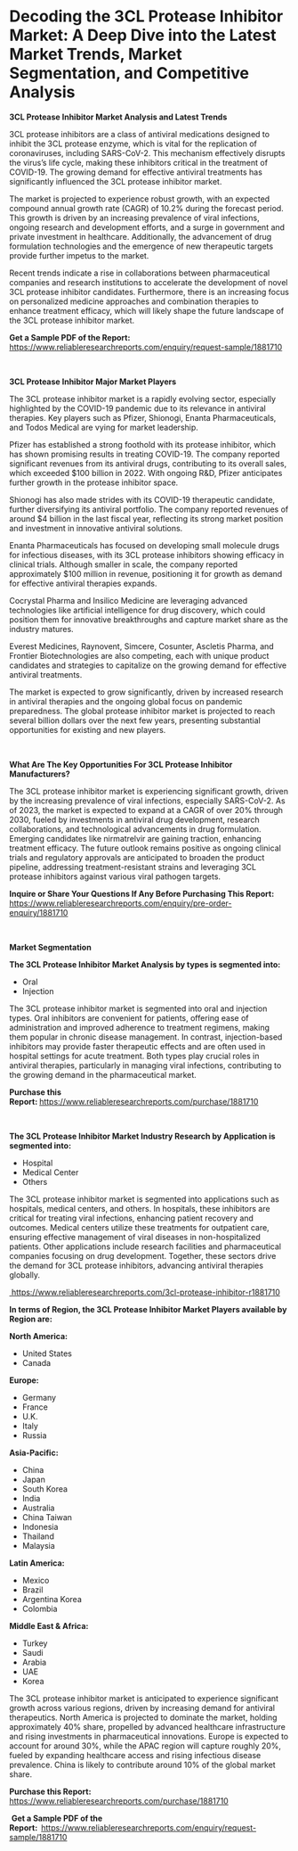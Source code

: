 <p><h1>Decoding the 3CL Protease Inhibitor Market: A Deep Dive into the Latest Market Trends, Market Segmentation, and Competitive Analysis</h1></p><p><strong>3CL Protease Inhibitor Market Analysis and Latest Trends</strong></p>
<p><p>3CL protease inhibitors are a class of antiviral medications designed to inhibit the 3CL protease enzyme, which is vital for the replication of coronaviruses, including SARS-CoV-2. This mechanism effectively disrupts the virus’s life cycle, making these inhibitors critical in the treatment of COVID-19. The growing demand for effective antiviral treatments has significantly influenced the 3CL protease inhibitor market.</p><p>The market is projected to experience robust growth, with an expected compound annual growth rate (CAGR) of 10.2% during the forecast period. This growth is driven by an increasing prevalence of viral infections, ongoing research and development efforts, and a surge in government and private investment in healthcare. Additionally, the advancement of drug formulation technologies and the emergence of new therapeutic targets provide further impetus to the market.</p><p>Recent trends indicate a rise in collaborations between pharmaceutical companies and research institutions to accelerate the development of novel 3CL protease inhibitor candidates. Furthermore, there is an increasing focus on personalized medicine approaches and combination therapies to enhance treatment efficacy, which will likely shape the future landscape of the 3CL protease inhibitor market.</p></p>
<p><strong>Get a Sample PDF of the Report:&nbsp;</strong> <a href="https://www.reliableresearchreports.com/enquiry/request-sample/1881710?utm_campaign=3370&utm_medium=2&utm_source=Github&utm_content=ia&utm_term=19042025&utm_id=3cl-protease-inhibitor">https://www.reliableresearchreports.com/enquiry/request-sample/1881710</a></p>
<p>&nbsp;</p>
<p><strong>3CL Protease Inhibitor Major Market Players</strong></p>
<p><p>The 3CL protease inhibitor market is a rapidly evolving sector, especially highlighted by the COVID-19 pandemic due to its relevance in antiviral therapies. Key players such as Pfizer, Shionogi, Enanta Pharmaceuticals, and Todos Medical are vying for market leadership.</p><p>Pfizer has established a strong foothold with its protease inhibitor, which has shown promising results in treating COVID-19. The company reported significant revenues from its antiviral drugs, contributing to its overall sales, which exceeded $100 billion in 2022. With ongoing R&D, Pfizer anticipates further growth in the protease inhibitor space.</p><p>Shionogi has also made strides with its COVID-19 therapeutic candidate, further diversifying its antiviral portfolio. The company reported revenues of around $4 billion in the last fiscal year, reflecting its strong market position and investment in innovative antiviral solutions.</p><p>Enanta Pharmaceuticals has focused on developing small molecule drugs for infectious diseases, with its 3CL protease inhibitors showing efficacy in clinical trials. Although smaller in scale, the company reported approximately $100 million in revenue, positioning it for growth as demand for effective antiviral therapies expands.</p><p>Cocrystal Pharma and Insilico Medicine are leveraging advanced technologies like artificial intelligence for drug discovery, which could position them for innovative breakthroughs and capture market share as the industry matures.</p><p>Everest Medicines, Raynovent, Simcere, Cosunter, Ascletis Pharma, and Frontier Biotechnologies are also competing, each with unique product candidates and strategies to capitalize on the growing demand for effective antiviral treatments.</p><p>The market is expected to grow significantly, driven by increased research in antiviral therapies and the ongoing global focus on pandemic preparedness. The global protease inhibitor market is projected to reach several billion dollars over the next few years, presenting substantial opportunities for existing and new players.</p></p>
<p>&nbsp;</p>
<p><strong>What Are The Key Opportunities For 3CL Protease Inhibitor Manufacturers?</strong></p>
<p><p>The 3CL protease inhibitor market is experiencing significant growth, driven by the increasing prevalence of viral infections, especially SARS-CoV-2. As of 2023, the market is expected to expand at a CAGR of over 20% through 2030, fueled by investments in antiviral drug development, research collaborations, and technological advancements in drug formulation. Emerging candidates like nirmatrelvir are gaining traction, enhancing treatment efficacy. The future outlook remains positive as ongoing clinical trials and regulatory approvals are anticipated to broaden the product pipeline, addressing treatment-resistant strains and leveraging 3CL protease inhibitors against various viral pathogen targets.</p></p>
<p><strong>Inquire or Share Your Questions If Any Before Purchasing This Report:</strong> <a href="https://www.reliableresearchreports.com/enquiry/pre-order-enquiry/1881710?utm_campaign=3370&utm_medium=2&utm_source=Github&utm_content=ia&utm_term=19042025&utm_id=3cl-protease-inhibitor">https://www.reliableresearchreports.com/enquiry/pre-order-enquiry/1881710</a></p>
<p>&nbsp;</p>
<p><strong>Market Segmentation</strong></p>
<p><strong>The 3CL Protease Inhibitor Market Analysis by types is segmented into:</strong></p>
<p><ul><li>Oral</li><li>Injection</li></ul></p>
<p><p>The 3CL protease inhibitor market is segmented into oral and injection types. Oral inhibitors are convenient for patients, offering ease of administration and improved adherence to treatment regimens, making them popular in chronic disease management. In contrast, injection-based inhibitors may provide faster therapeutic effects and are often used in hospital settings for acute treatment. Both types play crucial roles in antiviral therapies, particularly in managing viral infections, contributing to the growing demand in the pharmaceutical market.</p></p>
<p><strong>Purchase this Report:&nbsp;</strong><a href="https://www.reliableresearchreports.com/purchase/1881710?utm_campaign=3370&utm_medium=2&utm_source=Github&utm_content=ia&utm_term=19042025&utm_id=3cl-protease-inhibitor">https://www.reliableresearchreports.com/purchase/1881710</a></p>
<p>&nbsp;</p>
<p><strong>The 3CL Protease Inhibitor Market Industry Research by Application is segmented into:</strong></p>
<p><ul><li>Hospital</li><li>Medical Center</li><li>Others</li></ul></p>
<p><p>The 3CL protease inhibitor market is segmented into applications such as hospitals, medical centers, and others. In hospitals, these inhibitors are critical for treating viral infections, enhancing patient recovery and outcomes. Medical centers utilize these treatments for outpatient care, ensuring effective management of viral diseases in non-hospitalized patients. Other applications include research facilities and pharmaceutical companies focusing on drug development. Together, these sectors drive the demand for 3CL protease inhibitors, advancing antiviral therapies globally.</p></p>
<p><a href="https://www.reliableresearchreports.com/3cl-protease-inhibitor-r1881710?utm_campaign=3370&utm_medium=2&utm_source=Github&utm_content=ia&utm_term=19042025&utm_id=3cl-protease-inhibitor">&nbsp;https://www.reliableresearchreports.com/3cl-protease-inhibitor-r1881710</a></p>
<p><strong>In terms of Region, the 3CL Protease Inhibitor Market Players available by Region are:</strong></p>
<p>
    <p> <strong> North America: </strong>
        <ul>
            <li>United States</li>
            <li>Canada</li>
        </ul>
        </p> 
    <p> <strong> Europe: </strong>
        <ul>
            <li>Germany</li>
            <li>France</li>
            <li>U.K.</li>
            <li>Italy</li>
            <li>Russia</li>
        </ul>
        </p> 
    <p> <strong> Asia-Pacific: </strong>
        <ul>
            <li>China</li>
            <li>Japan</li>
            <li>South Korea</li>
            <li>India</li>
            <li>Australia</li>
            <li>China Taiwan</li>
            <li>Indonesia</li>
            <li>Thailand</li>
            <li>Malaysia</li>
        </ul>
        </p> 
    <p> <strong> Latin America: </strong>
        <ul>
            <li>Mexico</li>
            <li>Brazil</li>
            <li>Argentina Korea</li>
            <li>Colombia</li>
        </ul>
        </p> 
    <p> <strong> Middle East & Africa: </strong>
        <ul>
            <li>Turkey</li>
            <li>Saudi</li>
            <li>Arabia</li>
            <li>UAE</li>
            <li>Korea</li>
        </ul>
    </p>
    </p>
<p><p>The 3CL protease inhibitor market is anticipated to experience significant growth across various regions, driven by increasing demand for antiviral therapeutics. North America is projected to dominate the market, holding approximately 40% share, propelled by advanced healthcare infrastructure and rising investments in pharmaceutical innovations. Europe is expected to account for around 30%, while the APAC region will capture roughly 20%, fueled by expanding healthcare access and rising infectious disease prevalence. China is likely to contribute around 10% of the global market share.</p></p>
<p><strong>Purchase this Report: </strong><a href="https://www.reliableresearchreports.com/purchase/1881710?utm_campaign=3370&utm_medium=2&utm_source=Github&utm_content=ia&utm_term=19042025&utm_id=3cl-protease-inhibitor">https://www.reliableresearchreports.com/purchase/1881710</a></p>
<p>&nbsp;<strong>Get a Sample PDF of the Report:&nbsp;&nbsp;</strong><a href="https://www.reliableresearchreports.com/enquiry/request-sample/1881710?utm_campaign=3370&utm_medium=2&utm_source=Github&utm_content=ia&utm_term=19042025&utm_id=3cl-protease-inhibitor">https://www.reliableresearchreports.com/enquiry/request-sample/1881710</a></p>
<p><strong></strong></p>
<p><p></p><p></p><p></p></p>